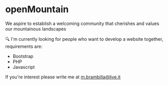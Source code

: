 # openMountain
We aspire to establish a welcoming community that cherishes and values our mountainous landscapes

🔍 I'm currently looking for people who want to develop a website together, requirements are:

- Bootstrap
- PHP
- Javascript

If you're interest please write me at m.brambilla@live.it
